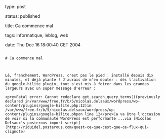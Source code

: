 type: post
status: published
title: Ca commence mal
tags: informatique, leblog, web
date: Thu Dec 16 18:00:40 CET 2004
~~~~~~
# Ca commence mal

Lé, franchement, WordPress, c'est pas le pied : installé depuis dix minutes, et déjà planté ! J'aurais dé m'en douter : dés l'activation du google-hilite plugin, tout s'est mis à foirer dans les grandes largeurs avec un super message d'erreur :

<pre>Fatal error: Cannot redeclare get_search_query_terms()(previously declared in/var/www/free.fr/b/5/nicolas.delsaux/wordpress/wp-content/plugins/google-hilite.php:12)in /var/www/free.fr/b/5/nicolas.delsaux/wordpress/wp-content/plugins/google-hilite.phpon line 12</pre>Ca va être l'occasion de voir si la communauté WordPress est performante ...via [Nicolas Delsaux's posterous import script](http://riduidel.posterous.com/quest-ce-que-cest-que-ce-flux-qui-clignote)